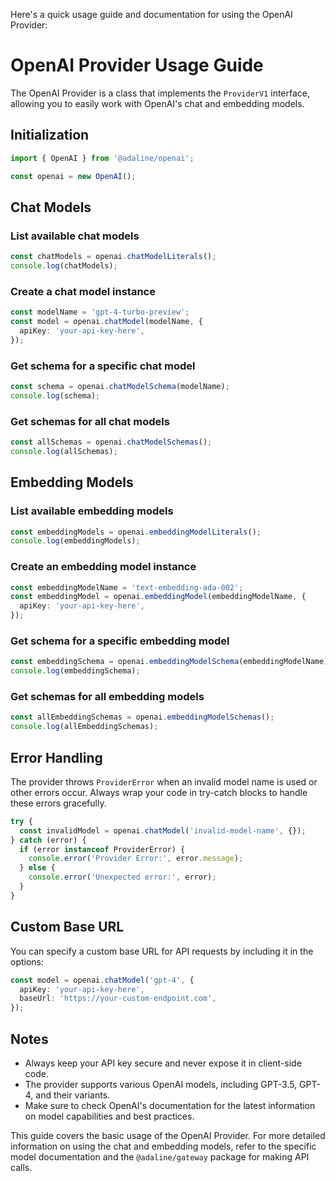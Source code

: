 Here's a quick usage guide and documentation for using the OpenAI Provider:

# OpenAI Provider Usage Guide

The OpenAI Provider is a class that implements the `ProviderV1` interface, allowing you to easily work with OpenAI's chat and embedding models.

## Initialization

```typescript
import { OpenAI } from '@adaline/openai';

const openai = new OpenAI();
```

## Chat Models

### List available chat models

```typescript
const chatModels = openai.chatModelLiterals();
console.log(chatModels);
```

### Create a chat model instance

```typescript
const modelName = 'gpt-4-turbo-preview';
const model = openai.chatModel(modelName, {
  apiKey: 'your-api-key-here',
});
```

### Get schema for a specific chat model

```typescript
const schema = openai.chatModelSchema(modelName);
console.log(schema);
```

### Get schemas for all chat models

```typescript
const allSchemas = openai.chatModelSchemas();
console.log(allSchemas);
```

## Embedding Models

### List available embedding models

```typescript
const embeddingModels = openai.embeddingModelLiterals();
console.log(embeddingModels);
```

### Create an embedding model instance

```typescript
const embeddingModelName = 'text-embedding-ada-002';
const embeddingModel = openai.embeddingModel(embeddingModelName, {
  apiKey: 'your-api-key-here',
});
```

### Get schema for a specific embedding model

```typescript
const embeddingSchema = openai.embeddingModelSchema(embeddingModelName);
console.log(embeddingSchema);
```

### Get schemas for all embedding models

```typescript
const allEmbeddingSchemas = openai.embeddingModelSchemas();
console.log(allEmbeddingSchemas);
```

## Error Handling

The provider throws `ProviderError` when an invalid model name is used or other errors occur. Always wrap your code in try-catch blocks to handle these errors gracefully.

```typescript
try {
  const invalidModel = openai.chatModel('invalid-model-name', {});
} catch (error) {
  if (error instanceof ProviderError) {
    console.error('Provider Error:', error.message);
  } else {
    console.error('Unexpected error:', error);
  }
}
```

## Custom Base URL

You can specify a custom base URL for API requests by including it in the options:

```typescript
const model = openai.chatModel('gpt-4', {
  apiKey: 'your-api-key-here',
  baseUrl: 'https://your-custom-endpoint.com',
});
```

## Notes

- Always keep your API key secure and never expose it in client-side code.
- The provider supports various OpenAI models, including GPT-3.5, GPT-4, and their variants.
- Make sure to check OpenAI's documentation for the latest information on model capabilities and best practices.

This guide covers the basic usage of the OpenAI Provider. For more detailed information on using the chat and embedding models, refer to the specific model documentation and the `@adaline/gateway` package for making API calls.
